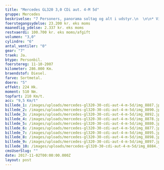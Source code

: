 ```yaml
---
title: "Mercedes GL320 3,0 CDi aut. 4-M 5d"
gruppe: Mercedes
beskrivelse: "7 Personers, panorama soltag og alt i udstyr.\n  \n\n* Vi tilbyder fri kilometer i hele leasingperioden.\n\n * Cap Approved Garantiforsikring i hele leasingperioden. (valgfri)\n\n * Vi tilbyder kaskoforsikring på alle vores biler\n\n * Sæson, split/deleleasing og erhvervsleasing – vi har hele paletten.\n\n * Du vælger selv perioden: 6, 12, 24 eller 36 måneder.\n\n * Har vi ikke bilen på lager, dedikere vi os til at finde den helt rigtige og står for importen.\n\nKontakt for mere info og bestil en prøvetur.\n"
foerstegangsydelse: 23.200 kr. eks moms
maanedlig_ydelse: 2.337 kr. eks moms
restvaerdi: 100.700 kr. eks moms/afgift
volumen: "3,0"
cylindre: "6"
antal_ventiler: "0"
gear: "7"
traek: Ja.
btype: Personbil.
foerstereg: 11-10-2007
kilometer: 286.000 Km.
braendstof: Diesel.
farve: Sortmetal.
doere: "5"
effekt: 224 Hk.
moment: 510 Nm.
topfart: 210 Km/t.
acc: "9,5 Km/t"
billede_1: /images/uploads/mercedes-gl320-30-cdi-aut-4-m-5d/img_8887.jpg
billede_2: /images/uploads/mercedes-gl320-30-cdi-aut-4-m-5d/img_8890.jpg
billede_3: /images/uploads/mercedes-gl320-30-cdi-aut-4-m-5d/img_8892.jpg
billede_4: /images/uploads/mercedes-gl320-30-cdi-aut-4-m-5d/img_8878.jpg
billede_5: /images/uploads/mercedes-gl320-30-cdi-aut-4-m-5d/img_8880.jpg
billede_6: /images/uploads/mercedes-gl320-30-cdi-aut-4-m-5d/img_8877.jpg
billede_7: /images/uploads/mercedes-gl320-30-cdi-aut-4-m-5d/img_8895.jpg
billede_8: /images/uploads/mercedes-gl320-30-cdi-aut-4-m-5d/img_8898.jpg
billede_9: /images/uploads/mercedes-gl320-30-cdi-aut-4-m-5d/img_8897.jpg
billede_10: /images/uploads/mercedes-gl320-30-cdi-aut-4-m-5d/img_8884.jpg
cmsUserSlug: ""
date: 2017-11-02T00:00:00.000Z
layout: post
---
```


